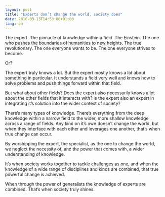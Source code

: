 ```yaml
---
layout: post
title: "Experts don’t change the world, society does"
date: 2016-03-13T14:50:00+01:00
lang: en
---
```


The expert. The pinnacle of knowledge within a field. The Einstein. The one who pushes the boundaries of humanities to new heights. The true revolutionary. The one everyone wants to be. The one everyone strives to become.

Or?

The expert truly knows a lot. But the expert mostly knows a lot about something in particular. It understands a field very well and knows how to solve problems and push things forward within that field.

But what about other fields? Does the expert also necessarily knows a lot about the other fields that it interacts with? Is the expert also an expert in integrating it’s solution into the wider context of society?

There’s many types of knowledge. There’s everything from the deep knowledge within a narrow field to the wider, more shallow knowledge across a range of fields. Any kind on it’s own doesn’t change the world, but when they interface with each other and leverages one another, that’s when true change can occur.

By worshipping the expert, the specialist, as the one to change the world, we neglect the necessity of, and the power that comes with, a wider understanding of knowledge.

It’s when society works together to tackle challenges as one, and when the knowledge of a wide range of disciplines and kinds are combined, that true powerful change is achieved.

When through the power of generalists the knowledge of experts are combined. That’s when society truly shines.
